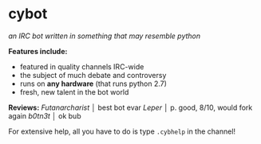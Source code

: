 cybot
=====

*an IRC bot written in something that may resemble python*


__Features include:__
* featured in quality channels IRC-wide
* the subject of much debate and controversy
* runs on __any hardware__ (that runs python 2.7)
* fresh, new talent in the bot world

__Reviews:__
  *Futanarcharist* __│__ best bot evar
  *Leper* __│__ p. good, 8/10, would fork again
  *b0tn3t* __│__ ok bub


For extensive help, all you have to do is type `.cybhelp` in the channel!
